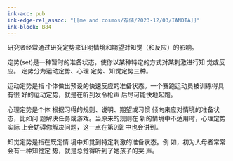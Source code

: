 ```yaml
---
ink-acc: pub
ink-edge-rel_assoc: "[[me and cosmos/存储/2023-12/03/IANDTA]]"
ink-block: B84
---
```


研究者经常通过研究定势来证明情境和期望对知觉（和反应）的影响。 

定势(set)是一种暂时的准备状态，使你以某种特定的方式对某刺激进行知 觉或反应。
定势分为运动定势、心理 定势、知觉定势三种。

运动定势是指 个体做出预设的快速反应的准备状态。一个赛跑运动员被训练得具有很 好的运动定势，就是在听到发令枪声 后尽可能快地起跑。

心理定势是个体 根据习得的规则、说明、期望或习惯 倾向来应对情境的准备状态，比如问 题解决任务或游戏。当原来的规则在 新的情境中不适用时，心理定势实际 上会妨碍你解决问题，这一点在第9章 中也会讲到。

知觉定势是指在既定情 境中知觉到特定刺激的准备状态。例 如，初为人母者常常会有一种知觉定 势，就是总觉得听到了她孩子的哭 声。